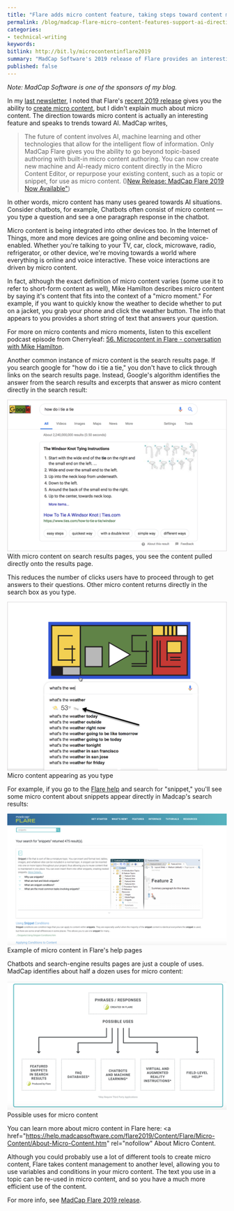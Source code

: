 ```yaml
---
title: "Flare adds micro content feature, taking steps toward content management for AI scenarios"
permalink: /blog/madcap-flare-micro-content-features-support-ai-directions/
categories:
- technical-writing
keywords:
bitlink: http://bit.ly/microcontentinflare2019
summary: "MadCap Software's 2019 release of Flare provides an interesting feature for creating and managing micro content. Support for micro content takes steps toward content management for AI scenarios, including chatbots, quicker search, and more."
published: false
---
```


*Note: MadCap Software is one of the sponsors of my blog.*

In my [last newsletter](https://tinyletter.com/tomjoht/letters/new-posts-on-i-d-rather-be-writing-api-workshops-research-realities-career-growth-and-masters-in-tc-mercer-faq), I noted that Flare's <a href="http://bit.ly/2YGUWnQ" rel="nofollow">recent 2019 release</a> gives you the ability to <a href="https://help.madcapsoftware.com/flare2019/Content/Flare/Micro-Content/About-Micro-Content.htm" rel="nofollow">create micro content</a>, but I didn't explain much about micro content. The direction towards micro content is actually an interesting feature and speaks to trends toward AI. MadCap writes,

> The future of content involves AI, machine learning and other technologies that allow for the intelligent flow of information. Only MadCap Flare gives you the ability to go beyond topic-based authoring with built-in micro content authoring. You can now create new machine and AI-ready micro content directly in the Micro Content Editor, or repurpose your existing content, such as a topic or snippet, for use as micro content. ()<a href="http://bit.ly/2YGUWnQ" rel="nofollow">New Release: MadCap Flare 2019 Now Available"</a>)

In other words, micro content has many uses geared towards AI situations. Consider chatbots, for example, Chatbots often consist of micro content &mdash; you type a question and see a one paragraph response in the chatbot.

Micro content is being integrated into other devices too. In the Internet of Things, more and more devices are going online and becoming voice-enabled. Whether you're talking to your TV, car, clock, microwave, radio, refrigerator, or other device, we're moving towards a world where everything is online and voice interactive. These voice interactions are driven by micro content.

In fact, although the exact definition of micro content varies (some use it to refer to short-form content as well), Mike Hamilton describes micro content by saying it's content that fits into the context of a "micro moment." For example, if you want to quickly know the weather to decide whether to put on a jacket, you grab your phone and click the weather button. The info that appears to you provides a short string of text that answers your question.

For more on micro contents and micro moments, listen to this excellent podcast episode from Cherryleaf: [56. Microcontent in Flare - conversation with Mike Hamilton](https://cherryleaf.podbean.com/e/56-microcontent-in-flare-conversation-with-mike-hamilton/).

Another common instance of micro content is the search results page. If you search google for "how do i tie a tie," you don't have to click through links on the search results page. Instead, Google's algorithm identifies the answer from the search results and excerpts that answer as micro content directly in the search result:

<caption><a href="https://www.google.com/search?q=how+do+i+tie+a+tie&oq=how+do+i+tie+&aqs=chrome.0.0j69i57j0l4.6114j0j4&sourceid=chrome&ie=UTF-8"><img src="/images/how-to-tie-a-tie.png" alt="example of microcontent" /></a><figcaption>With micro content on search results pages, you see the content pulled directly onto the results page.</figcaption></caption>

This reduces the number of clicks users have to proceed through to get answers to their questions. Other micro content returns directly in the search box as you type.

<caption><img src="/images/micro-content-as-you-type.png" alt="Micro content as you type"/><figcaption>Micro content appearing as you type</figcaption></caption>

For example, if you go to the <a href="">Flare help</a> and search for "snippet," you'll see some micro content about snippets appear directly in Madcap's search results:

<caption><a href="https://help.madcapsoftware.com/flare2019/Content/Flare/Search-Results/Search-Results.htm?q=snippets"><img src="/images/micro-content-in-action.png" alt="Example of micro content in Flare's help pages" /></a><figcaption>Example of micro content in Flare's help pages</figcaption</caption>

Chatbots and search-engine results pages are just a couple of uses. MadCap identifies about half a dozen uses for micro content:

<caption><a href=""><img src="/images/possible-uses-of-micro-content.png" alt="possible uses for micro content" /></a><figcaption>Possible uses for micro content</figcaption></caption>

You can learn more about micro content in Flare here: <a href="https://help.madcapsoftware.com/flare2019/Content/Flare/Micro-Content/About-Micro-Content.htm" rel="nofollow" About Micro Content</a>.

Although you could probably use a lot of different tools to create micro content, Flare takes content management to another level, allowing you to use variables and conditions in your micro content. The text you use in a topic can be re-used in micro content, and so you have a much more efficient use of the content.

For more info, see <a href="http://bit.ly/2YGUWnQ" rel="nofollow">MadCap Flare 2019 release</a>.

